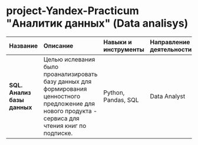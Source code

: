 # project-Yandex-Practicum "Аналитик данных" (Data analisys)



| Название              | Описание               | Навыки и инструменты|        Направление деятельности|
| :-------------------- | :--------------------- |:---------------------------|:----------------|
| **SQL. Анализ базы данных** | Целью ислевания было проанализировать базу данных для формирования ценностного предложение для нового продукта - сервиса для чтения книг по подписке.| Python, Pandas, SQL | Data Analyst|
